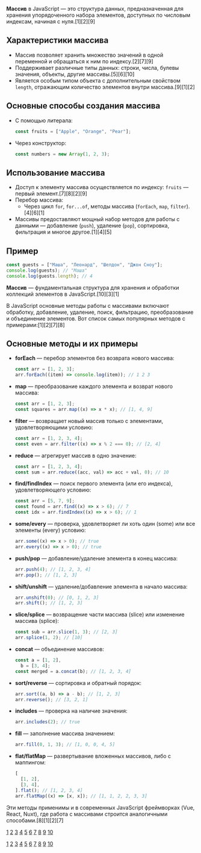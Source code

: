 **Массив** в JavaScript — это структура данных, предназначенная для хранения упорядоченного набора элементов, доступных по числовым индексам, начиная с нуля.[1][2][9]

## Характеристики массива

- Массив позволяет хранить множество значений в одной переменной и обращаться к ним по индексу.[2][7][9]
- Поддерживает различные типы данных: строки, числа, булевы значения, объекты, другие массивы.[5][6][10]
- Является особым типом объекта с дополнительным свойством `length`, отражающим количество элементов внутри массива.[9][1][2]

## Основные способы создания массива

- С помощью литерала:
  ```js
  const fruits = ["Apple", "Orange", "Pear"];
  ```
- Через конструктор:
  ```js
  const numbers = new Array(1, 2, 3);
  ```

## Использование массива

- Доступ к элементу массива осуществляется по индексу: `fruits` — первый элемент.[7][8][2][9]
- Перебор массива:
  - Через цикл `for`, `for...of`, методы массива (`forEach`, `map`, `filter`).[4][6][1]
- Массивы предоставляют мощный набор методов для работы с данными — добавление (`push`), удаление (`pop`), сортировка, фильтрация и многое другое.[1][4][5]

## Пример

```js
const guests = ["Маша", "Леонард", "Шелдон", "Джон Сноу"];
console.log(guests); // "Маша"
console.log(guests.length); // 4
```

**Массив** — фундаментальная структура для хранения и обработки коллекций элементов в JavaScript.[10][3][1]

В JavaScript основные методы работы с массивами включают обработку, добавление, удаление, поиск, фильтрацию, преобразование и объединение элементов. Вот список самых популярных методов с примерами:[1][2][7][8]

## Основные методы и их примеры

- **forEach** — перебор элементов без возврата нового массива:

  ```js
  const arr = [1, 2, 3];
  arr.forEach((item) => console.log(item)); // 1 2 3
  ```

- **map** — преобразование каждого элемента и возврат нового массива:

  ```js
  const arr = [1, 2, 3];
  const squares = arr.map((x) => x * x); // [1, 4, 9]
  ```

- **filter** — возвращает новый массив только с элементами, удовлетворяющими условию:

  ```js
  const arr = [1, 2, 3, 4];
  const even = arr.filter((x) => x % 2 === 0); // [2, 4]
  ```

- **reduce** — агрегирует массив в одно значение:

  ```js
  const arr = [1, 2, 3, 4];
  const sum = arr.reduce((acc, val) => acc + val, 0); // 10
  ```

- **find/findIndex** — поиск первого элемента (или его индекса), удовлетворяющего условию:

  ```js
  const arr = [5, 7, 9];
  const found = arr.find((x) => x > 6); // 7
  const idx = arr.findIndex((x) => x > 6); // 1
  ```

- **some/every** — проверка, удовлетворяет ли хоть один (some) или все элементы (every) условию:

  ```js
  arr.some((x) => x > 0); // true
  arr.every((x) => x > 0); // true
  ```

- **push/pop** — добавление/удаление элемента в конец массива:

  ```js
  arr.push(4); // [1, 2, 3, 4]
  arr.pop(); // [1, 2, 3]
  ```

- **shift/unshift** — удаление/добавление элемента в начало массива:

  ```js
  arr.unshift(0); // [0, 1, 2, 3]
  arr.shift(); // [1, 2, 3]
  ```

- **slice/splice** — возвращение части массива (slice) или изменение массива (splice):

  ```js
  const sub = arr.slice(1, 3); // [2, 3]
  arr.splice(1, 2); // [10]
  ```

- **concat** — объединение массивов:

  ```js
  const a = [1, 2],
    b = [3, 4];
  const merged = a.concat(b); // [1, 2, 3, 4]
  ```

- **sort/reverse** — сортировка и обратный порядок:

  ```js
  arr.sort((a, b) => a - b); // [1, 2, 3]
  arr.reverse(); // [3, 2, 1]
  ```

- **includes** — проверка на наличие значения:

  ```js
  arr.includes(2); // true
  ```

- **fill** — заполнение массива значением:

  ```js
  arr.fill(0, 1, 3); // [1, 0, 0, 4, 5]
  ```

- **flat/flatMap** — развертывание вложенных массивов, либо с маппингом:
  ```js
  [
    [1, 2],
    [3, 4],
  ].flat(); // [1, 2, 3, 4]
  arr.flatMap((x) => [x, x]); // [1, 1, 2, 2, 3, 3]
  ```

Эти методы применимы и в современных JavaScript фреймворках (Vue, React, Nuxt), где работа с массивами строится аналогичными способами.[8][1][2][7]

[1](https://learn.javascript.ru/array-methods)
[2](https://habr.com/ru/companies/plarium/articles/483958/)
[3](https://timeweb.cloud/tutorials/javascript/javascript-metody-massivov)
[4](https://skillbox.ru/media/code/metody-massivov-v-javascript-obyasnyaem-na-paltsakh-dlya-novichkov/)
[5](https://developer.mozilla.org/ru/docs/Web/JavaScript/Reference/Global_Objects/Array)
[6](https://practicum.yandex.ru/blog/metody-massivov-javascript/)
[7](https://www.cat-in-web.ru/array-methods/)
[8](https://foxminded.ua/ru/metody-massiva-js/)
[9](https://learn.javascript.ru/array)
[10](https://learn.javascript.ru/object)

[1](https://learn.javascript.ru/array)
[2](https://developer.mozilla.org/ru/docs/Web/JavaScript/Reference/Global_Objects/Array)
[3](https://purpleschool.ru/knowledge-base/article/array-description)
[4](https://learn.javascript.ru/array-methods)
[5](https://timeweb.cloud/tutorials/javascript/javascript-metody-massivov)
[6](https://practicum.yandex.ru/blog/metody-massivov-javascript/)
[7](https://habr.com/ru/companies/selectel/articles/936586/)
[8](https://dwstroy.ru/video/javascript-s-nulya/javascript-massivy/)
[9](https://doka.guide/js/arrays/)
[10](https://foxminded.ua/ru/metody-massiva-js/)

